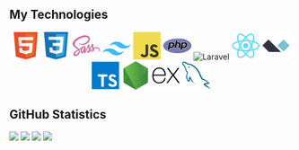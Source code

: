 ## My Technologies
<div align="center">
    <img src="https://raw.githubusercontent.com/devicons/devicon/master/icons/html5/html5-original.svg" alt="HTML5" width="50" height="50">
    <img src="https://raw.githubusercontent.com/devicons/devicon/master/icons/css3/css3-original.svg" alt="CSS3" width="50" height="50">
    <img src="https://raw.githubusercontent.com/devicons/devicon/master/icons/sass/sass-original.svg" alt="SCSS" width="50" height="50">
    <img src="https://raw.githubusercontent.com/devicons/devicon/master/icons/tailwindcss/tailwindcss-original.svg" alt="Tailwind CSS" width="50" height="40">
    <img src="https://raw.githubusercontent.com/devicons/devicon/master/icons/javascript/javascript-original.svg" alt="JavaScript" width="50" height="50">
    <img src="https://raw.githubusercontent.com/devicons/devicon/master/icons/php/php-original.svg" alt="PHP" width="50" height="50">
    <img src="https://raw.githubusercontent.com/laravel/art/master/logo-lockup/5%20SVG/2%20CMYK/1%20Full%20Color/laravel-logolockup-cmyk-red.svg" alt="Laravel" width="120" height="50">
    <img src="https://raw.githubusercontent.com/devicons/devicon/master/icons/react/react-original.svg" alt="React.js" width="50" height="50">
    <img src="https://raw.githubusercontent.com/devicons/devicon/master/icons/alpinejs/alpinejs-original.svg" alt="Alpine.js" width="50" height="50">
    <img src="https://raw.githubusercontent.com/devicons/devicon/master/icons/typescript/typescript-original.svg" alt="TypeScript" width="50" height="50">
    <img src="https://raw.githubusercontent.com/devicons/devicon/master/icons/nodejs/nodejs-original.svg" alt="Node.js" width="50" height="50">
    <img src="https://raw.githubusercontent.com/devicons/devicon/master/icons/express/express-original.svg" alt="Express.js" width="50" height="50">
    <img src="https://raw.githubusercontent.com/devicons/devicon/master/icons/mysql/mysql-original.svg" alt="MySQL" width="50" height="50">
</div>

## GitHub Statistics
<div>
  <img src="https://github-readme-streak-stats.herokuapp.com/?user=THG20203&theme=tokyonight&count_private=true&show_icons=true" height="150px" />
    <img src="https://github-readme-stats.vercel.app/api?username=THG20203&theme=tokyonight&show_icons=true&hide_border=true&count_private=true" height="150px" />
  <img src="https://github-readme-stats.vercel.app/api/top-langs/?username=THG20203&layout=pie&theme=tokyonight"  />
  <img src="https://github-readme-stats.vercel.app/api/top-langs/?username=THG20203&theme=tokyonight&show_icons=true&hide_border=true&layout=compact" />

</div>


